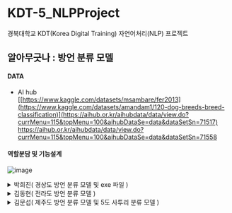 # KDT-5_NLPProject
경북대학교 KDT(Korea Digital Training) 자연어처리(NLP) 프로젝트

## 알아무긋나 : 방언 분류 모델

  
#### DATA
- AI hub  
[[https://www.kaggle.com/datasets/msambare/fer2013](https://www.kaggle.com/datasets/amandam1/120-dog-breeds-breed-classification)](https://aihub.or.kr/aihubdata/data/view.do?currMenu=115&topMenu=100&aihubDataSe=data&dataSetSn=71517)
https://aihub.or.kr/aihubdata/data/view.do?currMenu=115&topMenu=100&aihubDataSe=data&dataSetSn=71558
  
#### 역할분담 및 기능설계

![image](https://github.com/KDT5-1TEAM/KDT-5_NLPProject/assets/155441547/01c7b402-4d8f-4ec3-9b5a-83514e0555dd)



<details>
  <summary>
    박희진( 경상도 방언 분류 모델 및 exe 파일 )
  </summary>

</details>
  
<details>
  <summary>
    김동현( 전라도 방언 분류 모델 )
  </summary>
  
</details>
  
<details>
  <summary>
    김문섭( 제주도 방언 분류 모델 및 5도 사투리 분류 모델 )
  </summary>

</details>
